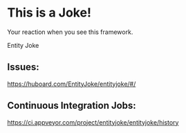 This is a Joke!
==============

Your reaction when you see this framework.

Entity Joke 

Issues:
-----
https://huboard.com/EntityJoke/entityjoke/#/

Continuous Integration Jobs:
-----
https://ci.appveyor.com/project/entityjoke/entityjoke/history
